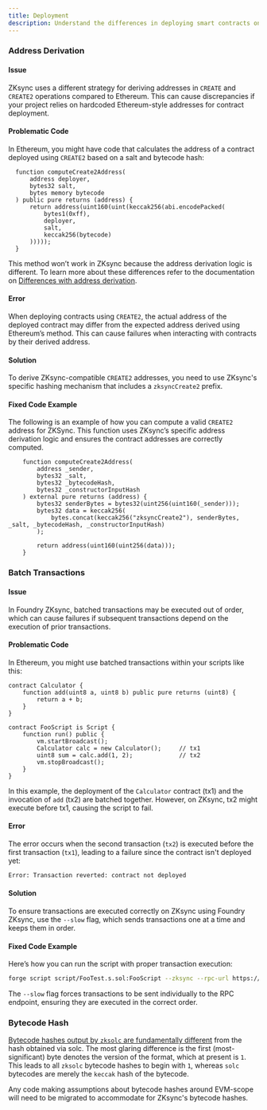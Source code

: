 ```yaml
---
title: Deployment
description: Understand the differences in deploying smart contracts on ZKSync using foundry-zksync.
---
```


### Address Derivation

#### Issue

ZKsync uses a different strategy for deriving addresses in `CREATE` and `CREATE2`
operations compared to Ethereum. This can cause discrepancies if your project relies on hardcoded Ethereum-style addresses for contract deployment.

#### Problematic Code

In Ethereum, you might have code that calculates the address of a contract deployed using `CREATE2` based on a salt and bytecode hash:

```solidity
  function computeCreate2Address(
      address deployer,
      bytes32 salt,
      bytes memory bytecode
  ) public pure returns (address) {
      return address(uint160(uint(keccak256(abi.encodePacked(
          bytes1(0xff),
          deployer,
          salt,
          keccak256(bytecode)
      )))));
  }
```

This method won’t work in ZKsync because the address derivation logic is different. To learn more about these differences refer to the documentation on
[Differences with address derivation](/zksync-protocol/zksync-era/differences/evm-instructions#address-derivation).

#### Error

When deploying contracts using `CREATE2`, the actual address of the deployed contract may differ from the expected address derived using Ethereum’s
method. This can cause failures when interacting with contracts by
their derived address.

#### Solution

To derive ZKsync-compatible `CREATE2` addresses, you need to use ZKsync's specific hashing mechanism that includes a `zksyncCreate2` prefix.

#### Fixed Code Example

The following is an example of how you can compute a valid `CREATE2` address for ZKSync.
This function uses ZKsync’s specific address derivation logic and ensures the contract
addresses are correctly computed.

```solidity
    function computeCreate2Address(
        address _sender,
        bytes32 _salt,
        bytes32 _bytecodeHash,
        bytes32 _constructorInputHash
    ) external pure returns (address) {
        bytes32 senderBytes = bytes32(uint256(uint160(_sender)));
        bytes32 data = keccak256(
            bytes.concat(keccak256("zksyncCreate2"), senderBytes, _salt, _bytecodeHash, _constructorInputHash)
        );

        return address(uint160(uint256(data)));
    }
```

### Batch Transactions

#### Issue

In Foundry ZKsync, batched transactions may be executed out of order, which can cause
failures if subsequent transactions depend on the execution of prior transactions.

#### Problematic Code

In Ethereum, you might use batched transactions within your scripts like this:

```solidity
contract Calculator {
    function add(uint8 a, uint8 b) public pure returns (uint8) {
        return a + b;
    }
}

contract FooScript is Script {
    function run() public {
        vm.startBroadcast();
        Calculator calc = new Calculator();     // tx1
        uint8 sum = calc.add(1, 2);             // tx2
        vm.stopBroadcast();
    }
}
```

In this example, the deployment of the `Calculator` contract (tx1)
and the invocation of `add` (tx2) are batched together. However,
on ZKsync, tx2 might execute before tx1, causing the script to fail.

#### Error

The error occurs when the second transaction (`tx2`) is executed before the first
transaction (`tx1`), leading to a failure since the contract isn't deployed yet:

```bash
Error: Transaction reverted: contract not deployed
```

#### Solution

To ensure transactions are executed correctly on ZKsync using Foundry ZKsync,
use the `--slow` flag, which sends transactions one at a time and keeps them in order.

#### Fixed Code Example

Here’s how you can run the script with proper transaction execution:

```bash
forge script script/FooTest.s.sol:FooScript --zksync --rpc-url https://sepolia.era.zksync.dev --broadcast --slow
```

The `--slow` flag forces transactions to be sent individually to the RPC endpoint, ensuring they are executed in the correct order.

### Bytecode Hash

[Bytecode hashes output by `zksolc` are fundamentally different](/zksync-protocol/contracts/bootloader#bytecode-hashes)
from the hash obtained via solc. The most glaring difference is the first
(most-significant) byte denotes the version of the format, which at present is `1`.
This leads to all `zksolc` bytecode hashes to begin with `1`, whereas `solc` bytecodes are merely the `keccak` hash of the bytecode.

Any code making assumptions about bytecode hashes around EVM-scope will need to be migrated to accommodate for ZKsync's bytecode hashes.
